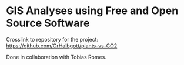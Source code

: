 # GIS Analyses using Free and Open Source Software

Crosslink to repository for the project: https://github.com/GrHalbgott/plants-vs-CO2

Done in collaboration with Tobias Romes.